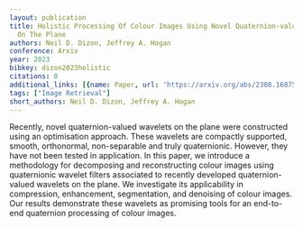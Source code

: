 ```yaml
---
layout: publication
title: Holistic Processing Of Colour Images Using Novel Quaternion-valued Wavelets
  On The Plane
authors: Neil D. Dizon, Jeffrey A. Hogan
conference: Arxiv
year: 2023
bibkey: dizon2023holistic
citations: 0
additional_links: [{name: Paper, url: 'https://arxiv.org/abs/2308.16875'}]
tags: ["Image Retrieval"]
short_authors: Neil D. Dizon, Jeffrey A. Hogan
---
```

Recently, novel quaternion-valued wavelets on the plane were constructed
using an optimisation approach. These wavelets are compactly supported, smooth,
orthonormal, non-separable and truly quaternionic. However, they have not been
tested in application. In this paper, we introduce a methodology for
decomposing and reconstructing colour images using quaternionic wavelet filters
associated to recently developed quaternion-valued wavelets on the plane. We
investigate its applicability in compression, enhancement, segmentation, and
denoising of colour images. Our results demonstrate these wavelets as promising
tools for an end-to-end quaternion processing of colour images.